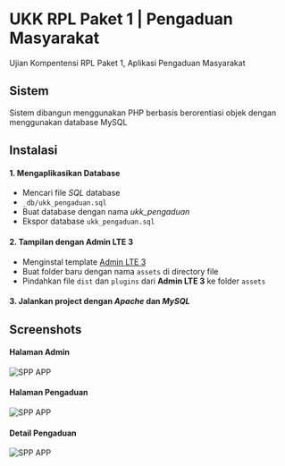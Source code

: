 
# UKK RPL Paket 1 | Pengaduan Masyarakat

Ujian Kompentensi RPL Paket 1, Aplikasi Pengaduan Masyarakat
## Sistem

Sistem dibangun menggunakan PHP berbasis berorentiasi objek dengan menggunakan database MySQL
## Instalasi 
#### 1. Mengaplikasikan Database
- Mencari file *SQL* database
- `_db/ukk_pengaduan.sql`
- Buat database dengan nama *ukk_pengaduan*
- Ekspor database `ukk_pengaduan.sql`

#### 2. Tampilan dengan Admin LTE 3
- Menginstal template [Admin LTE 3](https://github.com/ColorlibHQ/AdminLTE/releases)
- Buat folder baru dengan nama `assets` di directory file
- Pindahkan file `dist` dan `plugins` dari **Admin LTE 3** ke folder `assets`

#### 3. Jalankan project dengan *Apache* dan *MySQL*


## Screenshots

#### Halaman Admin
![SPP APP](https://i.imgur.com/f3q94ok.png)

#### Halaman Pengaduan
![SPP APP](https://i.imgur.com/IKY27mk.png)

#### Detail Pengaduan
![SPP APP](https://i.imgur.com/AAPnlLg.png)

